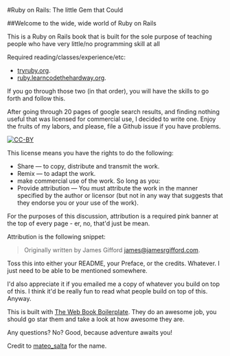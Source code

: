 #Ruby on Rails: The little Gem that Could

##Welcome to the wide, wide world of Ruby on Rails

This is a Ruby on Rails book that is built for the sole purpose of teaching people who have very little/no programming skill at all

Required reading/classes/experience/etc:

- [tryruby.org](http://tryruby.org).
- [ruby.learncodethehardway.org](http://ruby.learncodethehardway.org/).

If you go through those two (in that order), you will have the skills to go forth and follow this.

After going through 20 pages of google search results, and finding nothing useful that was licensed for commercial use, I decided to write one. Enjoy the fruits of my labors, and please, file a Github issue if you have problems.

[![CC-BY](http://i.creativecommons.org/l/by/3.0/88x31.png)](http://creativecommons.org/licenses/by/3.0/deed.en_US)

This license means you have the rights to do the following:
  - Share — to copy, distribute and transmit the work.
  - Remix — to adapt the work.
  - make commercial use of the work.
So long as you:
  -  Provide attribution — You must attribute the work in the manner specified by the author or licensor (but not in any way that suggests that they endorse you or your use of the work). 

For the purposes of this discussion, attribution is a required pink banner at the top of every page - er, no, that'd just be mean.

Attribution is the following snippet:

> Originally written by James Gifford <james@jamesrgifford.com>.

Toss this into either your README, your Preface, or the credits. Whatever. I just need to be able to be mentioned somewhere. 

I'd also appreciate it if you emailed me a copy of whatever you build on top of this. I think it'd be really fun to read what people build on top of this. Anyway.

This is built with [The Web Book Boilerplate](https://github.com/PascalPrecht/wbb). They do an awesome job, you should go star them and take a look at how awesome they are.

Any questions? No? Good, because adventure awaits you!

Credit to [mateo_salta](http://chat.stackexchange.com/transcript/201?m=7659237#7659237) for the name. 